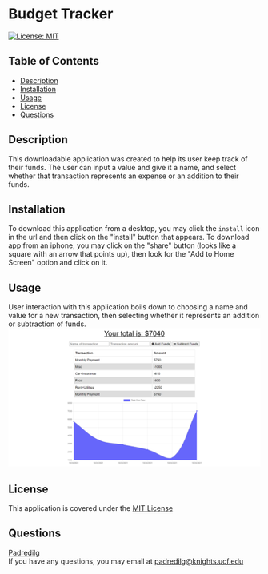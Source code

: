 # Budget Tracker
<a href='https://opensource.org/licenses/MIT'>[![License: MIT](https://img.shields.io/badge/License-MIT-yellow.svg)](https://opensource.org/licenses/MIT)</a>
  
## Table of Contents
- [Description](#Description)</br>
- [Installation](#Installation)</br>
- [Usage](#Usage)</br>
- [License](#License)</br>
- [Questions](#Questions)

## Description
This downloadable application was created to help its user keep track of their funds. The user can input a value and give it a name, and select whether that transaction represents an expense or an addition to their funds.

## Installation
To download this application from a desktop, you may click the `install` icon in the url and then click on the "install" button that appears. To download app from an iphone, you may click on the "share" button (looks like a square with an arrow that points up), then look for the "Add to Home Screen" option and click on it. 

## Usage
User interaction with this application boils down to choosing a name and value for a new transaction, then selecting whether it represents an addition or subtraction of funds.</br>
<img alt="screenshot from website" src="./assets/images/bt-ss.png"></img>

## License
This application is covered under the <a href='https://opensource.org/licenses/MIT'>MIT License</a>

## Questions
<a href='https://github.com/Padredilg'>Padredilg</a></br>
If you have any questions, you may email at padredilg@knights.ucf.edu

